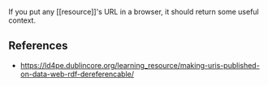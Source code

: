 
If you put any [[resource]]'s URL in a browser, it should return some useful context. 

 


## References

- https://ld4pe.dublincore.org/learning_resource/making-uris-published-on-data-web-rdf-dereferencable/
